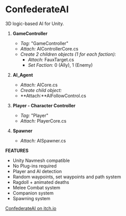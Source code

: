 # ConfederateAI
3D logic-based AI for Unity.

1. **GameController**
   - *Tag:* "GameController"
   - *Attach:* AIControllerCore.cs
   - *Create 2 children objects (1 for each faction):*
     - *Attach:* FauxTarget.cs
     - *Set Faction:* 0 (Ally), 1 (Enemy)

2. **AI_Agent**
   - *Attach:* AICore.cs
   - *Create child object:*
   -  **Attach:**AIFollowControl.cs

3. **Player - Character Controller**
   - *Tag:* "Player"
   - *Attach:* PlayerCore.cs

4. **Spawner**
   - *Attach:* AISpawner.cs

**FEATURES**
- Unity Navmesh compatible
- No Plug-ins required
- Player and AI detection
- Random waypoints, set waypoints and path system
- Ragdoll + animated deaths
- Melee Combat system
- Companion system
- Spawning system

[ConfederateAI on itch.io](https://cursed-entertainment.itch.io/confederate-ai)
